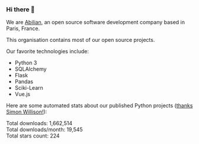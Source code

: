 ### Hi there 👋

We are [Abilian](https://abilian.com/), an open source software development company based in Paris, France.

This organisation contains most of our open source projects.

Our favorite technologies include:

- Python 3
- SQLAlchemy
- Flask
- Pandas
- Sciki-Learn
- Vue.js

Here are some automated stats about our published Python projects
([thanks Simon Willison!][sw-post]):

<!--marker-->
Total downloads: 1,662,514<br>
Total downloads/month: 19,545<br>
Total stars count: 224
<!--end-->

[sw-post]: https://simonwillison.net/2020/Jul/10/self-updating-profile-readme/